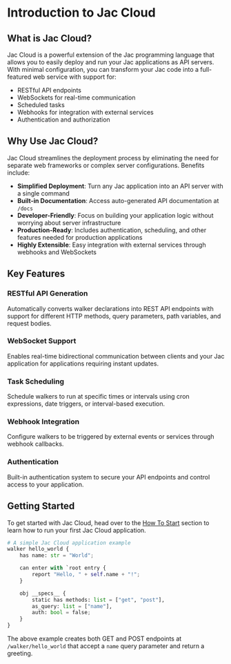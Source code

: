 # Introduction to Jac Cloud

## What is Jac Cloud?

Jac Cloud is a powerful extension of the Jac programming language that allows you to easily deploy and run your Jac applications as API servers. With minimal configuration, you can transform your Jac code into a full-featured web service with support for:

- RESTful API endpoints
- WebSockets for real-time communication
- Scheduled tasks
- Webhooks for integration with external services
- Authentication and authorization

## Why Use Jac Cloud?

Jac Cloud streamlines the deployment process by eliminating the need for separate web frameworks or complex server configurations. Benefits include:

- **Simplified Deployment**: Turn any Jac application into an API server with a single command
- **Built-in Documentation**: Access auto-generated API documentation at `/docs`
- **Developer-Friendly**: Focus on building your application logic without worrying about server infrastructure
- **Production-Ready**: Includes authentication, scheduling, and other features needed for production applications
- **Highly Extensible**: Easy integration with external services through webhooks and WebSockets

## Key Features

### RESTful API Generation
Automatically converts walker declarations into REST API endpoints with support for different HTTP methods, query parameters, path variables, and request bodies.

### WebSocket Support
Enables real-time bidirectional communication between clients and your Jac application for applications requiring instant updates.

### Task Scheduling
Schedule walkers to run at specific times or intervals using cron expressions, date triggers, or interval-based execution.

### Webhook Integration
Configure walkers to be triggered by external events or services through webhook callbacks.

### Authentication
Built-in authentication system to secure your API endpoints and control access to your application.

## Getting Started

To get started with Jac Cloud, head over to the [How To Start](./jac_cloud.md#how-to-start) section to learn how to run your first Jac Cloud application.

```python
# A simple Jac Cloud application example
walker hello_world {
    has name: str = "World";

    can enter with `root entry {
        report "Hello, " + self.name + "!";
    }

    obj __specs__ {
        static has methods: list = ["get", "post"],
        as_query: list = ["name"],
        auth: bool = false;
    }
}
```

The above example creates both GET and POST endpoints at `/walker/hello_world` that accept a `name` query parameter and return a greeting.
